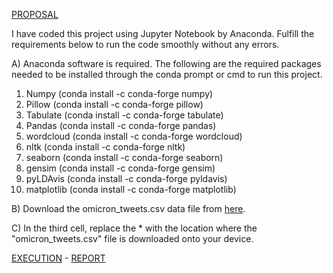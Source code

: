 [PROPOSAL](https://github.com/MallikarjunUF/Omicron-Twitter-Data-Topic-Modelling/blob/main/Proposal.pdf)

I have coded this project using Jupyter Notebook by Anaconda. Fulfill the requirements below to run the code smoothly without any errors.

A) Anaconda software is required. The following are the required packages needed to be installed through the conda prompt or cmd to run this project. 
   1. Numpy (conda install -c conda-forge numpy)
   2. Pillow (conda install -c conda-forge pillow)
   3. Tabulate (conda install -c conda-forge tabulate)
   4. Pandas (conda install -c conda-forge pandas)
   5. wordcloud (conda install -c conda-forge wordcloud)
   6. nltk (conda install -c conda-forge nltk)
   7. seaborn (conda install -c conda-forge seaborn)
   8. gensim (conda install -c conda-forge gensim)
   9. pyLDAvis (conda install -c conda-forge pyldavis)
   10. matplotlib (conda install -c conda-forge matplotlib)

B) Download the omicron_tweets.csv data file from [here](https://www.kaggle.com/shivamb/omicron-covid19-variant-tweets). 

C) In the third cell, replace the * with the location where the "omicron_tweets.csv" file is downloaded onto your device.

[EXECUTION](https://github.com/MallikarjunUF/Omicron-Twitter-Data-Topic-Modelling/blob/main/Omicron%20Tweet%20Data.pdf) - [REPORT](https://github.com/MallikarjunUF/Omicron-Twitter-Data-Topic-Modelling/blob/main/Final%20Report.pdf)
